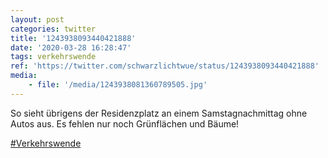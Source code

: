 ```yaml
---
layout: post
categories: twitter
title: '1243938093440421888'
date: '2020-03-28 16:28:47'
tags: verkehrswende
ref: 'https://twitter.com/schwarzlichtwue/status/1243938093440421888'
media:
    - file: '/media/1243938081360789505.jpg'
---
```

So sieht übrigens der Residenzplatz an einem Samstagnachmittag ohne Autos aus. Es fehlen nur noch Grünflächen und Bäume!

[#Verkehrswende](/t/verkehrswende) 